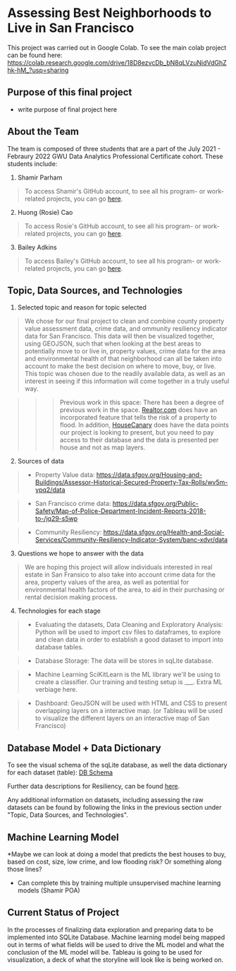 # Assessing Best Neighborhoods to Live in San Francisco

This project was carried out in Google Colab. To see the main colab project can be found here: https://colab.research.google.com/drive/18D8ezvcDb_bN8qLVzuNidVdGhZhk-hM_?usp=sharing

## Purpose of this final project

* write purpose of final project here

## About the Team

The team is composed of three students that are a part of the July 2021 - Febraury 2022 GWU Data Analytics Professional Certificate cohort. These students include:

1. Shamir Parham
> To access Shamir's GitHub account, to see all his program- or work-related projects, you can go [here](https://github.com/Shamirp).

2. Huong (Rosie) Cao
> To access Rosie's GitHub account, to see all his program- or work-related projects, you can go [here](https://github.com/rosiecao).

3. Bailey Adkins
> To access Bailey's GitHub account, to see all his program- or work-related projects, you can go [here](https://github.com/badkins2908).

## Topic, Data Sources, and Technologies

1. Selected topic and reason for topic selected
> We chose for our final project to clean and combine county property value assessment data, crime data, and ommunity resiliency indicator data for San Francisco. This data will then be visualized together, using GEOJSON, such that when looking at the best areas to potentially move to or live in, property values, crime data for the area and environmental health of that neighborhood can all be taken into account to make the best decision on where to move, buy, or live. This topic was chosen due to the readily available data, as well as an interest in seeing if this information will come together in a truly useful way.


> > > Previous work in this space: There has been a degree of previous work in the space. [Realtor.com](https://www.npr.org/2020/08/26/905551631/major-real-estate-website-now-shows-flood-risk-should-they-all) does have an incorporated feature that tells the risk of a property to flood. In addition, [HouseCanary](https://www.housecanary.com/products/data-points/) does have the data points our project is looking to present, but you need to pay access to their database and the data is presented per house and not as map layers. 


2. Sources of data

> * Property Value data: https://data.sfgov.org/Housing-and-Buildings/Assessor-Historical-Secured-Property-Tax-Rolls/wv5m-vpq2/data

> * San Francisco crime data: https://data.sfgov.org/Public-Safety/Map-of-Police-Department-Incident-Reports-2018-to-/jq29-s5wp

> * Community Resiliency: https://data.sfgov.org/Health-and-Social-Services/Community-Resiliency-Indicator-System/banc-xdvr/data 

3. Questions we hope to answer with the data
> We are hoping this project will allow individuals interested in real estate in San Fransico to also take into account crime data for the area, property values of the area, as well as potential for environmental health factors of the area, to aid in their purchasing or rental decision making process.

4. Technologies for each stage

> * Evaluating the datasets, Data Cleaning and Exploratory Analysis: 
Python will be used to import csv files to dataframes, to explore and clean data in order to establish a good dataset to import into database tables.

> * Database Storage: The data will be stores in sqLite database.

> * Machine Learning
SciKitLearn is the ML library we'll be using to create a classifier. Our training and testing setup is ___. Extra ML verbiage here.

> * Dashboard: 
GeoJSON will be used with HTML and CSS to present overlapping layers on a interactive map. (or Tableau will be used to visualize the different layers on an interactive map of San Francisco)

## Database Model + Data Dictionary

To see the visual schema of the sqLite database, as well the data dictionary for each dataset (table): [DB Schema](https://drive.google.com/file/d/1zMCzaFGsRjlVzsnGYrUh8-SjzrpvTqhi/view?usp=sharing)

Further data descriptions for Resiliency, can be found [here](https://data.sfgov.org/api/views/banc-xdvr/files/JThIwZSDAm5AAw087Uwi2lZDUevVQqy1br38NZtJOqs?download=true&filename=SFDPH_CommunityResiliencyIndicatorMethods.pdf).

Any additional information on datasets, including assessing the raw datasets can be found by following the links in the previous section under "Topic, Data Sources, and Technologies".

## Machine Learning Model

*Maybe we can look at doing a model that predicts the best houses to buy, based on cost, size, low crime, and low flooding risk? Or something along those lines?

* Can complete this by training multiple unsupervised machine learning models (Shamir POA)

## Current Status of Project
In the processes of finalizing data exploration and preparing data to be implemented into SQLite Database. 
Machine learning model being mapped out in terms of what fields will be used to drive the ML model and what the conclusion of the ML model will be.
Tableau is going to be used for visualization, a deck of what the storyline will look like is being worked on.
